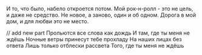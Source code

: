 И то, что было, набело откроется потом.
Мой рок-н-ролл - это не цель, и даже не средство.
Не новое, а заново, один и об одном.
Дорога в мой дом, и для любви это не место.

// add new part
Прольются все слова как дождь
И там, где ты меня не ждёшь
Ночные ветры принесут тебе прохладу
На наших лицах без ответа
Лишь только отблески рассвета
Того, где ты меня не ждёшь